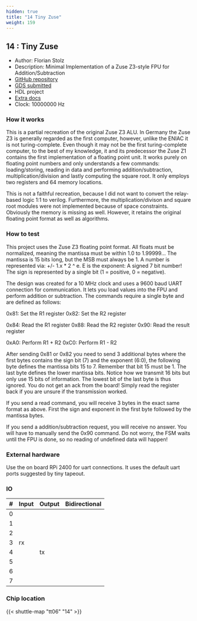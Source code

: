 ```yaml
---
hidden: true
title: "14 Tiny Zuse"
weight: 159
---
```


## 14 : Tiny Zuse

* Author: Florian Stolz
* Description: Minimal Implementation of a Zuse Z3-style FPU for Addition/Subtraction
* [GitHub repository](https://github.com/fstolzcode/tt06-tinyZuse)
* [GDS submitted](https://github.com/fstolzcode/tt06-tinyZuse/actions/runs/8727519893)
* HDL project
* [Extra docs]()
* Clock: 10000000 Hz

### How it works

This is a partial recreation of the original Zuse Z3 ALU. In Germany the Zuse Z3 is generally regarded as the first computer, however, unlike the ENIAC it is not turing-complete.
Even though it may not be the first turing-complete computer, to the best of my knowledge, it and its predecessor the Zuse Z1 contains the first implementation of a floating point unit.
It works purely on floating point numbers and only understands a few commands: loading/storing, reading in data and performing addition/subtraction, multiplication/division and lastly
computing the square root. It only employs two registers and 64 memory locations.

This is not a faithful recreation, because I did not want to convert the relay-based logic 1:1 to verilog. Furthermore, the multiplication/divison and square root modules were not
implemented because of space constraints. Obviously the memory is missing as well. However, it retains the original floating point format as well as algorithms.

### How to test

This project uses the Zuse Z3 floating point format. All floats must be normalized, meaning the mantissa must be within 1.0 to 1.99999... The mantissa is 15 bits long, but the MSB must always be 1.
A number is represented via: +/- 1.x * 2 ^ e. E is the exponent: A signed 7 bit number! The sign is represented by a single bit (1 = positive, 0 = negative).

The design was created for a 10 MHz clock and uses a 9600 baud UART connection for communication. It lets you load values into the FPU and perform addition or subtraction.
The commands require a single byte and are defined as follows:

0x81: Set the R1 register
0x82: Set the R2 register

0x84: Read the R1 register
0x88: Read the R2 register
0x90: Read the result register

0xA0: Perform R1 + R2
0xC0: Perform R1 - R2

After sending 0x81 or 0x82 you need to send 3 additional bytes where the first bytes contains the sign bit (7) and the exponent (6:0), the following byte defines
the mantissa bits 15 to 7. Remember that bit 15 must be 1. The last byte defines the lower mantissa bits. Notice how we transmit 16 bits but only use 15 bits of information.
The lowest bit of the last byte is thus ignored. You do not get an ack from the board! Simply read the register back if you are unsure if the transmission worked.

If you send a read command, you will receive 3 bytes in the exact same format as above. First the sign and exponent in the first byte followed by the mantissa bytes.

If you send a addition/subtraction request, you will receive no answer. You will have to manually send the 0x90 command. Do not worry, the FSM waits until the FPU is done, so no
reading of undefined data will happen!

### External hardware

Use the on board RPi 2400 for uart connections. It uses the default uart ports suggested by tiny tapeout.


### IO

| #             | Input    | Output   | Bidirectional   |
| ------------- | -------- | -------- | --------------- |
| 0 |   |   |      |
| 1 |   |   |      |
| 2 |   |   |      |
| 3 | rx  |   |      |
| 4 |   | tx  |      |
| 5 |   |   |      |
| 6 |   |   |      |
| 7 |   |   |      |


### Chip location

{{< shuttle-map "tt06" "14" >}}
